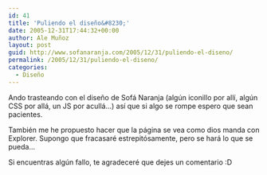 ```yaml
---
id: 41
title: 'Puliendo el diseño&#8230;'
date: 2005-12-31T17:44:32+00:00
author: Ale Muñoz
layout: post
guid: http://www.sofanaranja.com/2005/12/31/puliendo-el-diseno/
permalink: /2005/12/31/puliendo-el-diseno/
categories:
  - Diseño
---
```

Ando trasteando con el diseño de Sofá Naranja (algún iconillo por allí, algún CSS por allá, un JS por acullá...) así que si algo se rompe espero que sean pacientes.

También me he propuesto hacer que la página se vea como dios manda con Explorer. Supongo que fracasaré estrepitósamente, pero se hará lo que se pueda...

Si encuentras algún fallo, te agradeceré que dejes un comentario :D